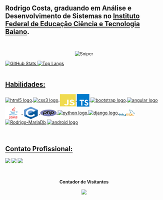 ## Rodrigo Costa, graduando em Análise e Desenvolvimento de Sistemas no [Instituto Federal de Educação Ciência e Tecnologia Baiano](https://ifbaiano.edu.br/portal/ads-guanambi/).
<br>
<p align="center">
  <img src="./img/rodrigo.png" alt="Sniper" /></a>
</p>
 <div>
  <a href="https://github.com/Rodrigo-Cn"> 
  <img src="https://github-readme-stats.vercel.app/api?username=Rodrigo-Cn&show_icons=true&theme=rose_pine" alt="GitHub Stats" height="175">
  <img src="https://github-readme-stats.vercel.app/api/top-langs/?username=Rodrigo-Cn&layout=compact&theme=rose_pine" alt="Top Langs" height="175">
</div>
<br>

## Habilidades:
<div style="display: inline_block">
  <img align="center" src="https://cdn.jsdelivr.net/gh/devicons/devicon/icons/html5/html5-original.svg" height="40" width="52" alt="html5 logo"  />
  <img align="center" src="https://cdn.jsdelivr.net/gh/devicons/devicon/icons/css3/css3-original.svg" height="40" width="52" alt="css3 logo"  />
  <img align="center" alt="Rodrigo-Js" h height="40" width="52" src="https://raw.githubusercontent.com/devicons/devicon/master/icons/javascript/javascript-plain.svg">
  <img align="center" src="https://raw.githubusercontent.com/github/explore/80688e429a7d4ef2fca1e82350fe8e3517d3494d/topics/typescript/typescript.png" height="40" width="40" alt="typescript logo"  />
  <img align="center" src="https://cdn.jsdelivr.net/gh/devicons/devicon/icons/bootstrap/bootstrap-original.svg" height="40" width="52" alt="bootstrap logo"  />
  <img align="center" src="https://avatars.githubusercontent.com/u/139426?s=200&v=4" height="40" width="40" alt="angular logo"  />
  <img align="center" alt="Rodrigo-Java" height="40" width="52" src="https://github.com/devicons/devicon/blob/master/icons/java/java-original-wordmark.svg">
  <img align="center" alt="Rodrigo-C"  height="40" width="52" src="https://raw.githubusercontent.com/devicons/devicon/master/icons/c/c-original.svg">
  <img align="center" alt="Rodrigo-PHP" height="40" width="52" src="https://github.com/devicons/devicon/blob/master/icons/php/php-original.svg">
  <img align="center" src="https://cdn.jsdelivr.net/gh/devicons/devicon/icons/python/python-original.svg" height="40" width="58" alt="python logo"  />
  <img align="center" src="https://cdn.jsdelivr.net/gh/devicons/devicon/icons/django/django-plain.svg" height="40" width="52" alt="django logo"  />
  <img align="center" alt="Rodrigo-MySQL" height="40" width="52" src="https://github.com/devicons/devicon/blob/master/icons/mysql/mysql-original-wordmark.svg">
  <img align="center" alt="Rodrigo-MariaDb" height="40" width="40" src="https://avatars.githubusercontent.com/u/4739304?s=200&v=4">
  <img align="center" src="https://cdn.jsdelivr.net/gh/devicons/devicon/icons/android/android-original.svg" height="40" width="52" alt="android logo"  />
 </div>
 <br>
 <br>
 
## Contato Profissional:
<div> 
  <a href = "mailto:rodrigo321.costa321@gmail.com"><img src="https://img.shields.io/badge/-Gmail-%23333?style=for-the-badge&logo=gmail&logoColor=white" target="_blank"></a>
  <a href="https://www.instagram.com/rodrigocn_/" target="_blank" align="center"><img src="https://img.shields.io/badge/-Instagram-%23E4405F?style=for-the-badge&logo=instagram&logoColor=white" target="_blank"></a>
  <a href="https://www.linkedin.com/in/rodrigo-costa-411038255/" target="_blank" align="center"><img src="https://img.shields.io/badge/-LinkedIn-%230077B5?style=for-the-badge&logo=linkedin&logoColor=white" target="_blank"></a> 
 
</div>
 <br>
<div align="center">
<br><p align="centre"><b>Contador de Visitantes</b></p>  
<p align="center"><img align="center" src="https://profile-counter.glitch.me/{Rodrigo-Cn}/count.svg" /></p> 
<br></div>
